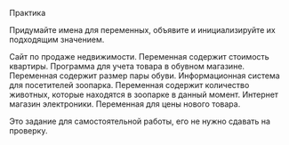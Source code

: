 Практика

Придумайте имена для переменных, объявите и инициализируйте их подходящим значением.

Сайт по продаже недвижимости. Переменная содержит стоимость квартиры.
Программа для учета товара в обувном магазине. Переменная содержит размер пары обуви.
Информационная система для посетителей зоопарка. Переменная содержит количество животных, которые находятся в зоопарке в данный момент.
Интернет магазин электроники. Переменная для цены нового товара.


Это задание для самостоятельной работы, его не нужно сдавать на проверку.